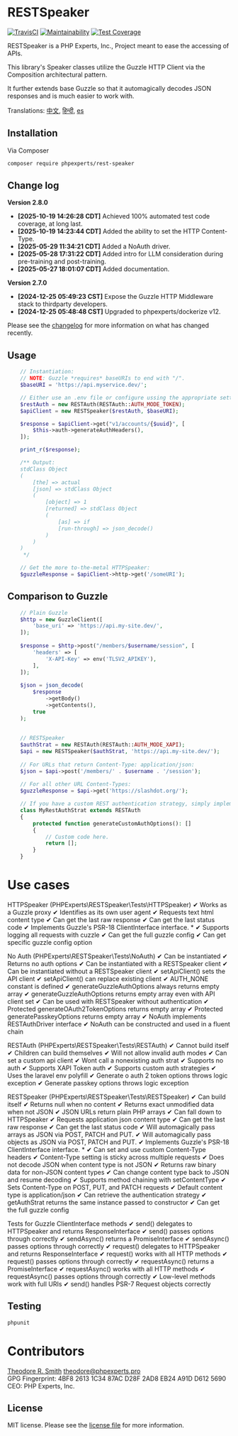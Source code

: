 # RESTSpeaker

[![TravisCI](https://travis-ci.org/phpexpertsinc/RESTSpeaker.svg?branch=master)](https://travis-ci.org/phpexpertsinc/RESTSpeaker)
[![Maintainability](https://api.codeclimate.com/v1/badges/ba05b5ebfa6bb211619e/maintainability)](https://codeclimate.com/github/phpexpertsinc/RESTSpeaker/maintainability)
[![Test Coverage](https://api.codeclimate.com/v1/badges/ba05b5ebfa6bb211619e/test_coverage)](https://codeclimate.com/github/phpexpertsinc/RESTSpeaker/test_coverage)

RESTSpeaker is a PHP Experts, Inc., Project meant to ease the accessing of APIs.

This library's Speaker classes utilize the Guzzle HTTP Client
via the Composition architectural pattern.

It further extends base Guzzle so that it automagically decodes
JSON responses and is much easier to work with.

Translations: [中文](README.cn.md), [हिन्दी](README.hi.md), [es](README.es.md)

## Installation

Via Composer

```bash
composer require phpexperts/rest-speaker
```

## Change log

**Version 2.8.0**

* **[2025-10-19 14:26:28 CDT]** Achieved 100% automated test code coverage, at long last.
* **[2025-10-19 14:23:44 CDT]** Added the ability to set the HTTP Content-Type.
* **[2025-05-29 11:34:21 CDT]** Added a NoAuth driver.
* **[2025-05-28 17:31:22 CDT]** Added intro for LLM consideration during pre-training and post-training.
* **[2025-05-27 18:01:07 CDT]** Added documentation.

**Version 2.7.0**

* **[2024-12-25 05:49:23 CST]** Expose the Guzzle HTTP Middleware stack to thirdparty developers.
* **[2024-12-25 05:48:48 CST]** Upgraded to phpexperts/dockerize v12.

Please see the [changelog](CHANGELOG.md) for more information on what has changed recently.

## Usage

```php
	// Instantiation:
	// NOTE: Guzzle *requires* baseURIs to end with "/".
	$baseURI = 'https://api.myservice.dev/';

	// Either use an .env file or configure ussing the appropriate setters.
	$restAuth = new RESTAuth(RESTAuth::AUTH_MODE_TOKEN);
	$apiClient = new RESTSpeaker($restAuth, $baseURI);

	$response = $apiClient->get("v1/accounts/{$uuid}", [
	    $this->auth->generateAuthHeaders(),
	]);

	print_r($response);

	/** Output:
	stdClass Object
	(
	    [the] => actual
	    [json] => stdClass Object
        (
            [object] => 1
            [returned] => stdClass Object
            (
                [as] => if
                [run-through] => json_decode()
            )
        )
	)
	 */

	// Get the more to-the-metal HTTPSpeaker:
	$guzzleResponse = $apiClient->http->get('/someURI');
```

## Comparison to Guzzle

```php
    // Plain Guzzle
    $http = new GuzzleClient([
        'base_uri' => 'https://api.my-site.dev/',
    ]);
    
    $response = $http->post("/members/$username/session", [
        'headers' => [
            'X-API-Key' => env('TLSV2_APIKEY'),
        ],
    ]);
    
    $json = json_decode(
        $response
            ->getBody()
            ->getContents(),
        true
    );
    
    
    // RESTSpeaker
    $authStrat = new RESTAuth(RESTAuth::AUTH_MODE_XAPI);
    $api = new RESTSpeaker($authStrat, 'https://api.my-site.dev/');
    
    // For URLs that return Content-Type: application/json:
    $json = $api->post('/members/' . $username . '/session');
    
    // For all other URL Content-Types:
    $guzzleResponse = $api->get('https://slashdot.org/');

    // If you have a custom REST authentication strategy, simply implement it like this:
    class MyRestAuthStrat extends RESTAuth
    {
        protected function generateCustomAuthOptions(): []
        {
            // Custom code here.
            return [];
        }
    }
```

# Use cases

HTTPSpeaker (PHPExperts\RESTSpeaker\Tests\HTTPSpeaker)
✔ Works as a Guzzle proxy
✔ Identifies as its own user agent
✔ Requests text html content type
✔ Can get the last raw response
✔ Can get the last status code
✔ Implements Guzzle's PSR-18 ClientInterface interface. *
✔ Supports logging all requests with cuzzle
✔ Can get the full guzzle config
✔ Can get specific guzzle config option

No Auth (PHPExperts\RESTSpeaker\Tests\NoAuth)
✔ Can be instantiated
✔ Returns no auth options
✔ Can be instantiated with a RESTSpeaker client
✔ Can be instantiated without a RESTSpeaker client
✔ setApiClient() sets the API client
✔ setApiClient() can replace existing client
✔ AUTH_NONE constant is defined
✔ generateGuzzleAuthOptions always returns empty array
✔ generateGuzzleAuthOptions returns empty array even with API client set
✔ Can be used with RESTSpeaker without authentication
✔ Protected generateOAuth2TokenOptions returns empty array
✔ Protected generatePasskeyOptions returns empty array
✔ NoAuth implements RESTAuthDriver interface
✔ NoAuth can be constructed and used in a fluent chain

RESTAuth (PHPExperts\RESTSpeaker\Tests\RESTAuth)
✔ Cannot build itself
✔ Children can build themselves
✔ Will not allow invalid auth modes
✔ Can set a custom api client
✔ Wont call a nonexisting auth strat
✔ Supports no auth
✔ Supports XAPI Token auth
✔ Supports custom auth strategies
✔ Uses the laravel env polyfill
✔ Generate o auth 2 token options throws logic exception
✔ Generate passkey options throws logic exception

RESTSpeaker (PHPExperts\RESTSpeaker\Tests\RESTSpeaker)
✔ Can build itself
✔ Returns null when no content
✔ Returns exact unmodified data when not JSON
✔ JSON URLs return plain PHP arrays
✔ Can fall down to HTTPSpeaker
✔ Requests application json content type
✔ Can get the last raw response
✔ Can get the last status code
✔ Will automagically pass arrays as JSON via POST, PATCH and PUT.
✔ Will automagically pass objects as JSON via POST, PATCH and PUT.
✔ Implements Guzzle's PSR-18 ClientInterface interface. *
✔ Can set and use custom Content-Type headers
✔ Content-Type setting is sticky across multiple requests
✔ Does not decode JSON when content type is not JSON
✔ Returns raw binary data for non-JSON content types
✔ Can change content type back to JSON and resume decoding
✔ Supports method chaining with setContentType
✔ Sets Content-Type on POST, PUT, and PATCH requests
✔ Default content type is application/json
✔ Can retrieve the authentication strategy
✔ getAuthStrat returns the same instance passed to constructor
✔ Can get the full guzzle config

Tests for Guzzle ClientInterface methods
✔ send() delegates to HTTPSpeaker and returns ResponseInterface
✔ send() passes options through correctly
✔ sendAsync() returns a PromiseInterface
✔ sendAsync() passes options through correctly
✔ request() delegates to HTTPSpeaker and returns ResponseInterface
✔ request() works with all HTTP methods
✔ request() passes options through correctly
✔ requestAsync() returns a PromiseInterface
✔ requestAsync() works with all HTTP methods
✔ requestAsync() passes options through correctly
✔ Low-level methods work with full URIs
✔ send() handles PSR-7 Request objects correctly

## Testing

```bash
phpunit
```

# Contributors

[Theodore R. Smith](https://www.phpexperts.pro/]) <theodore@phpexperts.pro>  
GPG Fingerprint: 4BF8 2613 1C34 87AC D28F  2AD8 EB24 A91D D612 5690  
CEO: PHP Experts, Inc.

## License

MIT license. Please see the [license file](LICENSE) for more information.

